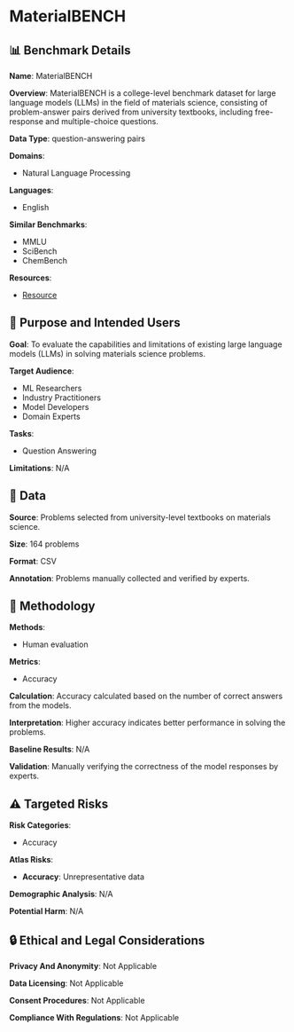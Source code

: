 # MaterialBENCH

## 📊 Benchmark Details

**Name**: MaterialBENCH

**Overview**: MaterialBENCH is a college-level benchmark dataset for large language models (LLMs) in the field of materials science, consisting of problem-answer pairs derived from university textbooks, including free-response and multiple-choice questions.

**Data Type**: question-answering pairs

**Domains**:
- Natural Language Processing

**Languages**:
- English

**Similar Benchmarks**:
- MMLU
- SciBench
- ChemBench

**Resources**:
- [Resource](https://huggingface.co/omron-sinicx)

## 🎯 Purpose and Intended Users

**Goal**: To evaluate the capabilities and limitations of existing large language models (LLMs) in solving materials science problems.

**Target Audience**:
- ML Researchers
- Industry Practitioners
- Model Developers
- Domain Experts

**Tasks**:
- Question Answering

**Limitations**: N/A

## 💾 Data

**Source**: Problems selected from university-level textbooks on materials science.

**Size**: 164 problems

**Format**: CSV

**Annotation**: Problems manually collected and verified by experts.

## 🔬 Methodology

**Methods**:
- Human evaluation

**Metrics**:
- Accuracy

**Calculation**: Accuracy calculated based on the number of correct answers from the models.

**Interpretation**: Higher accuracy indicates better performance in solving the problems.

**Baseline Results**: N/A

**Validation**: Manually verifying the correctness of the model responses by experts.

## ⚠️ Targeted Risks

**Risk Categories**:
- Accuracy

**Atlas Risks**:
- **Accuracy**: Unrepresentative data

**Demographic Analysis**: N/A

**Potential Harm**: N/A

## 🔒 Ethical and Legal Considerations

**Privacy And Anonymity**: Not Applicable

**Data Licensing**: Not Applicable

**Consent Procedures**: Not Applicable

**Compliance With Regulations**: Not Applicable
